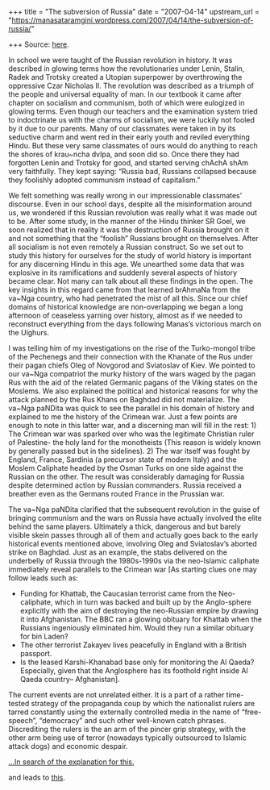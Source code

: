 +++
title = "The subversion of Russia"
date = "2007-04-14"
upstream_url = "https://manasataramgini.wordpress.com/2007/04/14/the-subversion-of-russia/"

+++
Source: [here](https://manasataramgini.wordpress.com/2007/04/14/the-subversion-of-russia/).

In school we were taught of the Russian revolution in history. It was
described in glowing terms how the revolutionaries under Lenin, Stalin,
Radek and Trotsky created a Utopian superpower by overthrowing the
oppressive Czar Nicholas II. The revolution was described as a triumph
of the people and universal equality of man. In our textbook it came
after chapter on socialism and communism, both of which were eulogized
in glowing terms. Even though our teachers and the examination system
tried to indoctrinate us with the charms of socialism, we were luckily
not fooled by it due to our parents. Many of our classmates were taken
in by its seductive charm and went red in their early youth and reviled
everything Hindu. But these very same classmates of ours would do
anything to reach the shores of krau\~ncha dvIpa, and soon did so. Once
there they had forgotten Lenin and Trotsky for good, and started serving
chAchA shAm very faithfully. They kept saying: “Russia bad, Russians
collapsed because they foolishly adopted communism instead of
capitalism.”

We felt something was really wrong in our impressionable classmates’
discourse. Even in our school days, despite all the misinformation
around us, we wondered if this Russian revolution was really what it was
made out to be. After some study, in the manner of the Hindu thinker SR
Goel, we soon realized that in reality it was the destruction of Russia
brought on it and not something that the “foolish” Russians brought on
themselves. After all socialism is not even remotely a Russian
construct. So we set out to study this history for ourselves for the
study of world history is important for any discerning Hindu in this
age. We unearthed some data that was explosive in its ramifications and
suddenly several aspects of history became clear. Not many can talk
about all these findings in the open. The key insights in this regard
came from that learned brAhmaNa from the va\~Nga country, who had
penetrated the mist of all this. Since our chief domains of historical
knowledge are non-overlapping we began a long afternoon of ceaseless
yarning over history, almost as if we needed to reconstruct everything
from the days following Manas’s victorious march on the Uighurs.

I was telling him of my investigations on the rise of the Turko-mongol
tribe of the Pechenegs and their connection with the Khanate of the Rus
under their pagan chiefs Oleg of Novgorod and Sviatoslav of Kiev. We
pointed to our va\~Nga compatriot the murky history of the wars waged by
the pagan Rus with the aid of the related Germanic pagans of the Viking
states on the Moslems. We also explained the political and historical
reasons for why the attack planned by the Rus Khans on Baghdad did not
materialize. The va\~Nga paNDita was quick to see the parallel in his
domain of history and explained to me the history of the Crimean war.
Just a few points are enough to note in this latter war, and a
discerning man will fill in the rest: 1) The Crimean war was sparked
over who was the legitimate Christian ruler of Palestine- the holy land
for the monotheists (This reason is widely known by generally passed but
in the sidelines). 2) The war itself was fought by England, France,
Sardinia (a precursor state of modern Italy) and the Moslem Caliphate
headed by the Osman Turks on one side against the Russian on the other.
The result was considerably damaging for Russia despite determined
action by Russian commanders. Russia received a breather even as the
Germans routed France in the Prussian war.

The va\~Nga paNDita clarified that the subsequent revolution in the
guise of bringing communism and the wars on Russia have actually
involved the elite behind the same players. Ultimately a thick,
dangerous and but barely visible skein passes through all of them and
actually goes back to the early historical events mentioned above,
involving Oleg and Sviatoslav’s aborted strike on Baghdad. Just as an
example, the stabs delivered on the underbelly of Russia through the
1980s-1990s via the neo-Islamic caliphate immediately reveal parallels
to the Crimean war \[As starting clues one may follow leads such as:

-   Funding for Khattab, the Caucasian terrorist came from the
    Neo-caliphate, which in turn was backed and built up by the
    Anglo-sphere explicitly with the aim of destroying the neo-Russian
    empire by drawing it into Afghanistan. The BBC ran a glowing
    obituary for Khattab when the Russians ingeniously eliminated him.
    Would they run a similar obituary for bin Laden?
-   The other terrorist Zakayev lives peacefully in England with a
    British passport.
-   Is the leased Karshi-Khanabad base only for monitoring the Al Qaeda?
    Especially, given that the Anglosphere has its foothold right inside
    Al Qaeda country– Afghanistan\].

The current events are not unrelated either. It is a part of a rather
time-tested strategy of the propaganda coup by which the nationalist
rulers are tarred constantly using the externally controlled media in
the name of “free-speech”, “democracy” and such other well-known catch
phrases. Discrediting the rulers is the an arm of the pincer grip
strategy, with the other arm being use of terror (nowadays typically
outsourced to Islamic attack dogs) and economic despair.

[…In search of the explanation for
this.](https://manasataramgini.wordpress.com/2004/09/07/the-weakness-of-russia/)

and leads to
[this](https://manasataramgini.wordpress.com/2007/04/15/our-lessons-from-the-subversion-of-russia/).

